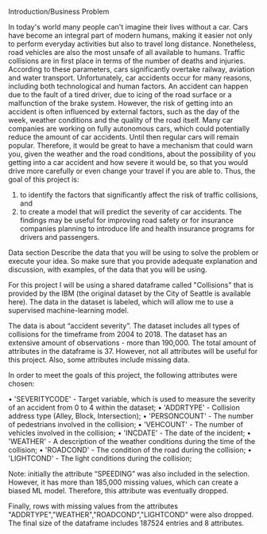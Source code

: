 Introduction/Business Problem

In today's world many people can't imagine their lives without a car. Cars have become an integral part of modern humans, making it easier not only to perform everyday activities but also to travel long distance. Nonetheless, road vehicles are also the most unsafe of all available to humans. Traffic collisions are in first place in terms of the number of deaths and injuries. According to these parameters, cars significantly overtake railway, aviation and water transport.
Unfortunately, car accidents occur for many reasons, including both technological and human factors. An accident can happen due to the fault of a tired driver, due to icing of the road surface or a malfunction of the brake system. However, the risk of getting into an accident is often influenced by external factors, such as the day of the week, weather conditions and the quality of the road itself.
Many car companies are working on fully autonomous cars, which could potentially reduce the amount of car accidents. Until then regular cars will remain popular. Therefore, it would be great to have a mechanism that could warn you, given the weather and the road conditions, about the possibility of you getting into a car accident and how severe it would be, so that you would drive more carefully or even change your travel if you are able to. 
Thus, the goal of this project is:
1.	to identify the factors that significantly affect the risk of traffic collisions, and
2.	to create a model that will predict the severity of car accidents.
The findings may be useful for improving road safety or for insurance companies planning to introduce life and health insurance programs for drivers and passengers. 

Data section
Describe the data that you will be using to solve the problem or execute your idea. So make sure that you provide adequate explanation and discussion, with examples, of the data that you will be using.

For this project I will be using a shared dataframe called "Collisions" that is provided by the IBM (the original dataset by the City of Seattle is available here). The data in the dataset is labeled, which will allow me to use a supervised machine-learning model. 

The data is about “accident severity”. The dataset includes all types of collisions for the timeframe from 2004 to 2018. The dataset has an extensive amount of observations - more than 190,000. The total amount of attributes in the dataframe is 37. However, not all attributes will be useful for this project. Also, some attributes include missing data.

In order to meet the goals of this project, the following attributes were chosen:

•	'SEVERITYCODE' - Target variable, which is used to measure the severity of an accident from 0 to 4 within the dataset;
•	'ADDRTYPE' - Collision address type (Alley, Block, Intersection);
•	'PERSONCOUNT' - The number of pedestrians involved in the collision;
•	'VEHCOUNT' - The number of vehicles involved in the collision;
•	'INCDATE' - The date of the incident;
•	'WEATHER' - A description of the weather conditions during the time of the collision;
•	'ROADCOND' - The condition of the road during the collision;
•	'LIGHTCOND' - The light conditions during the collision;

Note: initially the attribute “SPEEDING” was also included in the selection. However, it has more than 185,000 missing values, which can create a biased ML model. Therefore, this attribute was eventually dropped.

Finally, rows with missing values from the attributes "ADDRTYPE","WEATHER","ROADCOND","LIGHTCOND" were also dropped.  The final size of the dataframe includes 187524 entries and 8 attributes.
